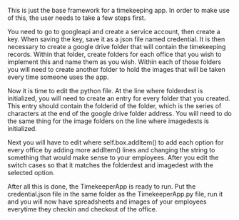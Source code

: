 This is just the base framework for a timekeeping app.
In order to make use of this, the user needs to take a few steps first.

You need to go to googleapi and create a service account, then create a key.
When saving the key, save it as a json file named credential.
It is then necessary to create a google drive folder that will contain the timekeeping records.
Within that folder, create folders for each office that you wish to implement this and name them
as you wish.
Within each of those folders you will need to create another folder to hold the images that will be taken every time someone uses the app.

Now it is time to edit the python file.
At the line where folderdest is initialized, you will need to create an entry for every folder that you created. This entry should
contain the folderid of the folder, which is the series of characters at the end of the google drive folder address.
You will need to do the same thing for the image folders on the line where imagedests is initialized.

Next you will have to edit where self.box.addItem() to add each option for every office by adding more addItem() lines
and changing the string to something that would make sense to your employees.
After you edit the switch cases so that it matches the folderdest and imagedest with the selected option.

After all this is done, the TimekeeperApp is ready to run. Put the credential.json file in the same folder as the TimekeeperApp.py file,
run it and you will now have spreadsheets and images of your employees everytime they checkin and checkout of the office.
